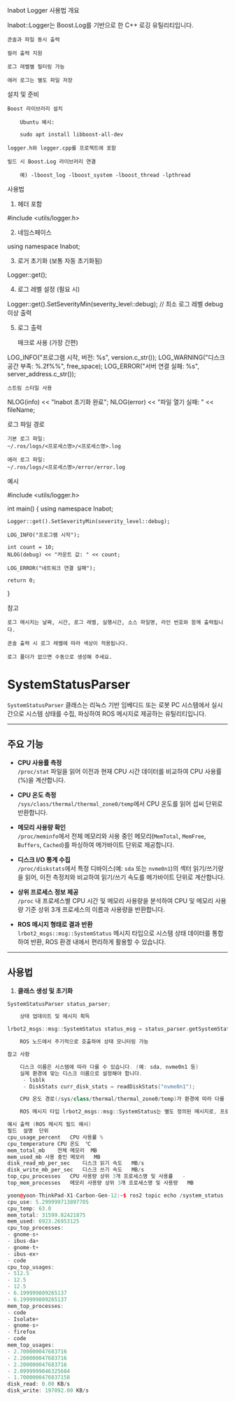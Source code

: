 Inabot Logger 사용법
개요

Inabot::Logger는 Boost.Log를 기반으로 한 C++ 로깅 유틸리티입니다.

    콘솔과 파일 동시 출력

    컬러 출력 지원

    로그 레벨별 필터링 가능

    에러 로그는 별도 파일 저장

설치 및 준비

    Boost 라이브러리 설치

        Ubuntu 예시:

        sudo apt install libboost-all-dev

    logger.h와 logger.cpp를 프로젝트에 포함

    빌드 시 Boost.Log 라이브러리 연결

        예) -lboost_log -lboost_system -lboost_thread -lpthread

사용법
1. 헤더 포함

#include <utils/logger.h>

2. 네임스페이스

using namespace Inabot;

3. 로거 초기화 (보통 자동 초기화됨)

Logger::get();

4. 로그 레벨 설정 (필요 시)

Logger::get().SetSeverityMin(severity_level::debug);  // 최소 로그 레벨 debug 이상 출력

5. 로그 출력

    매크로 사용 (가장 간편)

LOG_INFO("프로그램 시작, 버전: %s", version.c_str());
LOG_WARNING("디스크 공간 부족: %.2f%%", free_space);
LOG_ERROR("서버 연결 실패: %s", server_address.c_str());

    스트림 스타일 사용

NLOG(info) << "Inabot 초기화 완료";
NLOG(error) << "파일 열기 실패: " << fileName;

로그 파일 경로

    기본 로그 파일:
    ~/.ros/logs/<프로세스명>/<프로세스명>.log

    에러 로그 파일:
    ~/.ros/logs/<프로세스명>/error/error.log

예시

#include <utils/logger.h>

int main()
{
    using namespace Inabot;

    Logger::get().SetSeverityMin(severity_level::debug);

    LOG_INFO("프로그램 시작");

    int count = 10;
    NLOG(debug) << "카운트 값: " << count;

    LOG_ERROR("네트워크 연결 실패");

    return 0;
}

참고

    로그 메시지는 날짜, 시간, 로그 레벨, 실행시간, 소스 파일명, 라인 번호와 함께 출력됩니다.

    콘솔 출력 시 로그 레벨에 따라 색상이 적용됩니다.

    로그 폴더가 없으면 수동으로 생성해 주세요.


# SystemStatusParser

`SystemStatusParser` 클래스는 리눅스 기반 임베디드 또는 로봇 PC 시스템에서 실시간으로 시스템 상태를 수집, 파싱하여 ROS 메시지로 제공하는 유틸리티입니다.

---

## 주요 기능

- **CPU 사용률 측정**  
  `/proc/stat` 파일을 읽어 이전과 현재 CPU 시간 데이터를 비교하여 CPU 사용률(%)을 계산합니다.

- **CPU 온도 측정**  
  `/sys/class/thermal/thermal_zone0/temp`에서 CPU 온도를 읽어 섭씨 단위로 반환합니다.

- **메모리 사용량 확인**  
  `/proc/meminfo`에서 전체 메모리와 사용 중인 메모리(`MemTotal`, `MemFree`, `Buffers`, `Cached`)를 파싱하여 메가바이트 단위로 제공합니다.

- **디스크 I/O 통계 수집**  
  `/proc/diskstats`에서 특정 디바이스(예: `sda` 또는 `nvme0n1`)의 섹터 읽기/쓰기량을 읽어, 이전 측정치와 비교하여 읽기/쓰기 속도를 메가바이트 단위로 계산합니다.

- **상위 프로세스 정보 제공**  
  `/proc` 내 프로세스별 CPU 시간 및 메모리 사용량을 분석하여 CPU 및 메모리 사용량 기준 상위 3개 프로세스의 이름과 사용량을 반환합니다.

- **ROS 메시지 형태로 결과 반환**  
  `lrbot2_msgs::msg::SystemStatus` 메시지 타입으로 시스템 상태 데이터를 통합하여 반환, ROS 환경 내에서 편리하게 활용할 수 있습니다.

---

## 사용법

1. **클래스 생성 및 초기화**

```cpp
SystemStatusParser status_parser;

    상태 업데이트 및 메시지 획득

lrbot2_msgs::msg::SystemStatus status_msg = status_parser.getSystemStatus();

    ROS 노드에서 주기적으로 호출하여 상태 모니터링 가능

참고 사항

    디스크 이름은 시스템에 따라 다를 수 있습니다. (예: sda, nvme0n1 등)
    실제 환경에 맞는 디스크 이름으로 설정해야 합니다.
     - lsblk
     - DiskStats curr_disk_stats = readDiskStats("nvme0n1");

    CPU 온도 경로(/sys/class/thermal/thermal_zone0/temp)가 환경에 따라 다를 수 있으므로, 필요한 경우 경로를 조정하세요.

    ROS 메시지 타입 lrbot2_msgs::msg::SystemStatus는 별도 정의된 메시지로, 프로젝트 환경에 맞게 커스텀 메시지를 정의해야 합니다.

예시 출력 (ROS 메시지 필드 예시)
필드	설명	단위
cpu_usage_percent	CPU 사용률	%
cpu_temperature	CPU 온도	℃
mem_total_mb	전체 메모리	MB
mem_used_mb	사용 중인 메모리	MB
disk_read_mb_per_sec	디스크 읽기 속도	MB/s
disk_write_mb_per_sec	디스크 쓰기 속도	MB/s
top_cpu_processes	CPU 사용량 상위 3개 프로세스명 및 사용률	-
top_mem_processes	메모리 사용량 상위 3개 프로세스명 및 사용량	MB

yoon@yoon-ThinkPad-X1-Carbon-Gen-12:~$ ros2 topic echo /system_status
cpu_use: 5.299999713897705
cpu_temp: 63.0
mem_total: 31599.82421875
mem_used: 6923.26953125
cpu_top_processes:
- gnome-s+
- ibus-da+
- gnome-t+
- ibus-ex+
- code
cpu_top_usages:
- 512.5
- 12.5
- 12.5
- 6.199999809265137
- 6.199999809265137
mem_top_processes:
- code
- Isolate+
- gnome-s+
- firefox
- code
mem_top_usages:
- 2.700000047683716
- 2.200000047683716
- 2.200000047683716
- 2.0999999046325684
- 1.7000000476837158
disk_read: 0.00 KB/s
disk_write: 197092.00 KB/s